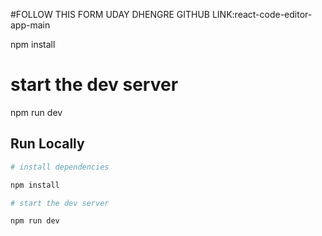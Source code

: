 #FOLLOW THIS FORM UDAY DHENGRE GITHUB LINK:react-code-editor-app-main

npm install

# start the dev server

npm run dev
## Run Locally

```bash
# install dependencies

npm install

# start the dev server

npm run dev
```

